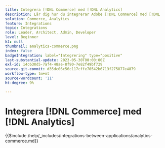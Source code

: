 ```yaml
---
title: Integrera [!DNL Commerce] med [!DNL Analytics]
description: Lär dig hur du integrerar Adobe [!DNL Commerce] med [!DNL Analytics].
solution: Commerce, Analytics
feature: Integrations
topic: Integrations
role: Leader, Architect, Admin, Developer
level: Beginner
kt: null
thumbnail: analytics-commerce.png
index: false
badgeIntegration: label="Integrering" type="positive"
last-substantial-update: 2023-05-30T00:00:00Z
exl-id: 14c630d5-7af4-48ae-8f90-7e82f49bf729
source-git-commit: d35dc06c56c117cffe70542b6713f275877e4879
workflow-type: tm+mt
source-wordcount: '11'
ht-degree: 9%

---
```


# Integrera [!DNL Commerce] med [!DNL Analytics]

{{$include /help/_includes/integrations-between-applications/analytics-commerce.md}}
